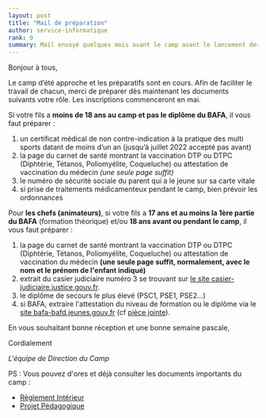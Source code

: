 ```yaml
---
layout: post
title: "Mail de préparation"
author: service-informatique
rank: 0
summary: Mail envoyé quelques mois avant le camp avant le lancement des inscriptions
---
```


Bonjour à tous,

Le camp d’été approche et les préparatifs sont en cours. Afin de faciliter le travail de chacun, merci de préparer dès maintenant les documents suivants votre rôle. 
Les inscriptions commenceront  en mai.

Si votre fils a **moins de 18 ans au camp et pas le diplôme du BAFA**, il vous faut préparer :

1. un certificat médical de non contre-indication à la pratique des multi sports datant de moins d’un an (jusqu’à juillet 2022 accepté pas avant)
2. la page du carnet de santé montrant la vaccination DTP ou DTPC (Diphtérie, Tétanos, Poliomyélite, Coqueluche) ou attestation de vaccination du médecin _(une seule page suffit)_
3. le numéro de sécurité sociale du parent qui a le jeune sur sa carte vitale
4. si prise de traitements médicamenteux pendant le camp, bien prévoir les ordonnances

Pour **les chefs (animateurs)**, si votre fils a **17 ans et au moins la 1ère partie du BAFA** (formation théorique) et/ou **18 ans avant ou pendant le camp**, il vous faut préparer :

1. la page du carnet de santé montrant la vaccination DTP ou DTPC (Diphtérie, Tétanos, Poliomyélite, Coqueluche) ou attestation de vaccination du médecin **(une seule page suffit, normalement, avec le nom et le prénom de l'enfant indiqué)**
2. extrait du casier judiciaire numéro 3 se trouvant sur [le site casier-judiciaire.justice.gouv.fr](https://casier-judiciaire.justice.gouv.fr/mai-web-b3-presentation/pages/creation/orientation.xhtml?cid=2).
3. le diplôme de secours le plus élevé (PSC1, PSE1, PSE2…)
4. si BAFA, extraire l'attestation du niveau de formation ou le diplôme via le [site bafa-bafd.jeunes.gouv.fr](https://m.bafa-bafd.jeunes.gouv.fr)
(cf [<i class="uil uil-download-alt"></i> pièce jointe](../assets/camp/Attestation_BAFA.pdf)).

En vous souhaitant bonne réception et une bonne semaine pascale,

Cordialement

_L'équipe de Direction du Camp_

PS : Vous pouvez d'ores et déjà consulter les documents importants du camp :

- [<i class="uil uil-download-alt"></i> Règlement Intérieur](../assets/camp/Reglement_interieur_CSSB.pdf)
- [<i class="uil uil-download-alt"></i> Projet Pédagogique](../assets/camp/Projet_pedagogique.pdf)